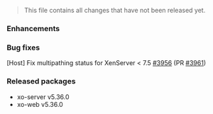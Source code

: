 > This file contains all changes that have not been released yet.

### Enhancements

### Bug fixes

[Host] Fix multipathing status for XenServer < 7.5 [#3956](https://github.com/vatesfr/xen-orchestra/issues/3956) (PR [#3961](https://github.com/vatesfr/xen-orchestra/pull/3961))

### Released packages

- xo-server v5.36.0
- xo-web v5.36.0
